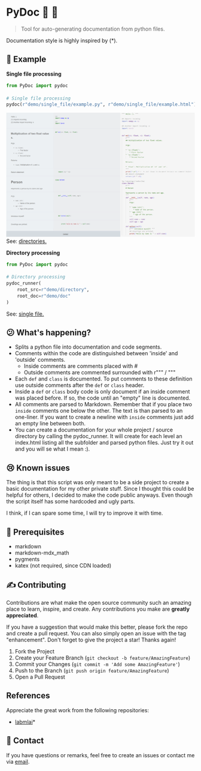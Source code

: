 # PyDoc :snake: :page_facing_up:
> Tool for auto-generating documentation from python files.

Documentation style is highly inspired by (*).

## :eyes:	Example
**Single file processing**
```python
from PyDoc import pydoc

# Single file processing
pydoc(r"demo/single_file/example.py", r"demo/single_file/example.html")
```
![](assets/demo.png)
See: [directories.](https://htmlpreview.github.io/?https://github.com/tbuechler/PyDoc/blob/main/demo/doc/index.html)

**Directory processing**
```python
from PyDoc import pydoc

# Directory processing
pydoc_runner(
    root_src=r"demo/directory",
    root_doc=r"demo/doc"
)
```
See: [single file.](https://htmlpreview.github.io/?https://github.com/tbuechler/PyDoc/blob/main/demo/single_file/example.html)
 

## :confused: What's happening?
* Splits a python file into documentation and code segments.
* Comments within the code are distinguished between 'inside' and 'outside' comments.
    * Inside comments are comments placed with # 
    * Outside comments are commented surrounded with r""" / """
* Each `def` and `class` is documented. To put comments to these definition use outside comments after the `def` or `class` header. 
* Inside a `def` or `class` body code is only document if an inside comment was placed before. If so, the code until an "empty" line is documented.
* All comments are parsed to Markdown. Remember that if you place two `inside` comments one below the other. The text is than parsed to an one-liner. If you want to create a newline with `inside` comments just add an empty line between both.
* You can create a documentation for your whole project / source directory by calling the pydoc_runner. It will create for each level an index.html listing all the subfolder and parsed python files. Just try it out and you will se what I mean :).

## :cry:	Known issues
The thing is that this script was only meant to be a side project to create a basic documentation for my other private stuff. Since I thought this could be helpful for others, I decided to make the code public anyways. Even though the script itself has some hardcoded and ugly parts. 

I think, if I can spare some time, I will try to improve it with time.


## :eyes:	Prerequisites

* markdown
* markdown-mdx_math
* pygments
* katex (not required, since CDN loaded)


<!-- CONTRIBUTING -->
## :writing_hand:	Contributing

Contributions are what make the open source community such an amazing place to learn, inspire, and create. Any contributions you make are **greatly appreciated**.

If you have a suggestion that would make this better, please fork the repo and create a pull request. You can also simply open an issue with the tag "enhancement".
Don't forget to give the project a star! Thanks again!

1. Fork the Project
2. Create your Feature Branch (`git checkout -b feature/AmazingFeature`)
3. Commit your Changes (`git commit -m 'Add some AmazingFeature'`)
4. Push to the Branch (`git push origin feature/AmazingFeature`)
5. Open a Pull Request


## References

Appreciate the great work from the following repositories:

- [labmlai](https://github.com/labmlai/annotated_deep_learning_paper_implementations)*

## :email: Contact	

If you have questions or remarks, feel free to create an issues or contact me via [email](mailto:t.buechler@outlook.com).
